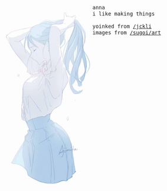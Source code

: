<p float="left"> <img src="images/7.jpg" width="250" align="left"><p float="left"> <samp>anna<br>i like making things<br><br>yoinked from <a href="https://github.com/jckli">/jckli</a><br>images from <a href="https://github.com/sugoiart/art">/sugoi/art</a> </samp></p></p>